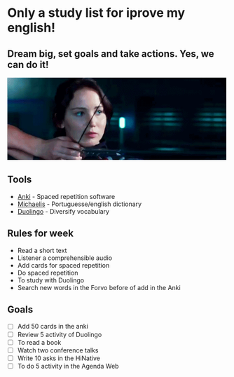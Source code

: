# Only a study list for iprove my english!
## Dream big, set goals and take actions. Yes, we can do it!
![goal image](image/goal.gif)

## Tools
- [Anki](http://ankisrs.net/) - Spaced repetition software
- [Michaelis](http://michaelis.uol.com.br/) - Portuguesse/english dictionary
- [Duolingo](https://www.duolingo.com/simoneas02) - Diversify vocabulary

## Rules for week
- Read a short text
- Listener a comprehensible audio
- Add cards for spaced repetition
- Do spaced repetition
- To study with Duolingo
- Search new words in the Forvo before of add in the Anki

## Goals

- [ ] Add 50 cards in the anki
- [ ] Review 5 activity of Duolingo
- [ ] To read a book
- [ ] Watch two conference talks
- [ ] Write 10 asks in the HiNative
- [ ] To do 5 activity in the Agenda Web